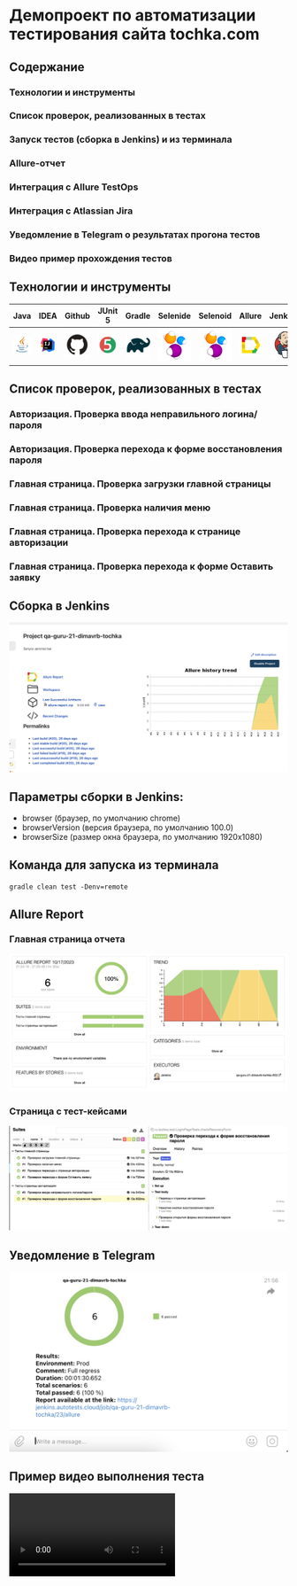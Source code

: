 # Демопроект по автоматизации тестирования сайта tochka.com


## Содержание

### Технологии и инструменты
### Список проверок, реализованных в тестах
### Запуск тестов (сборка в Jenkins) и из терминала
### Allure-отчет
### Интеграция с Allure TestOps
### Интеграция с Atlassian Jira
### Уведомление в Telegram о результатах прогона тестов
### Видео пример прохождения тестов

## Технологии и инструменты


| Java  | IDEA | Github | JUnit 5 | Gradle | Selenide | Selenoid | Allure | Jenkins |
| ----- | ---- | ------ | ------- | ------ | -------- | -------- | ------ | ------- |
|[![](https://github.com/dimavrb/tochka/blob/main/logo/Java.svg)](java.com) | ![](https://github.com/dimavrb/tochka/blob/main/logo/Idea.svg) | ![](https://github.com/dimavrb/tochka/blob/main/logo/GitHub.svg) | ![](https://github.com/dimavrb/tochka/blob/main/logo/Junit5.svg)  | ![](https://github.com/dimavrb/tochka/blob/main/logo/Gradle.svg)  | ![](https://github.com/dimavrb/tochka/blob/main/logo/Selenide.svg)  | ![](https://github.com/dimavrb/tochka/blob/main/logo/Selenide.svg)  | ![](https://github.com/dimavrb/tochka/blob/main/logo/Allure.svg) | ![](https://github.com/dimavrb/tochka/blob/main/logo/Jenkins.svg)  |

## Список проверок, реализованных в тестах

### Авторизация. Проверка ввода неправильного логина/пароля
### Авторизация. Проверка перехода к форме восстановления пароля
### Главная страница. Проверка загрузки главной страницы
### Главная страница. Проверка наличия меню
### Главная страница. Проверка перехода к странице авторизации
### Главная страница. Проверка перехода к форме Оставить заявку

## Сборка в Jenkins

![](https://github.com/dimavrb/tochka/blob/main/screenshots/Jenkins.png)

## Параметры сборки в Jenkins:
- browser (браузер, по умолчанию chrome)
- browserVersion (версия браузера, по умолчанию 100.0)
- browserSize (размер окна браузера, по умолчанию 1920x1080)

## Команда для запуска из терминала
`gradle clean test -Denv=remote`

## Allure Report 

### Главная страница отчета
![](https://github.com/dimavrb/tochka/blob/main/screenshots/AllureReport.png)

### Страница с тест-кейсами

![](https://github.com/dimavrb/tochka/blob/main/screenshots/Тест-кейс.png)

## Уведомление в Telegram

![](https://github.com/dimavrb/tochka/blob/main/screenshots/telegram.png)

## Пример видео выполнения теста

![](https://github.com/dimavrb/tochka/blob/main/screenshots/test%20case.mp4)

